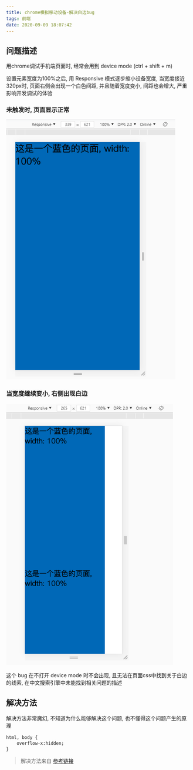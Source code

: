 ```yaml
---
title: chrome模拟移动设备-解决白边bug
tags: 前端
date: 2020-09-09 18:07:42
---
```


## 问题描述
用chrome调试手机端页面时, 经常会用到 device mode (ctrl + shift + m)

设置元素宽度为100%之后, 用 Responsive 模式逐步缩小设备宽度, 当宽度接近320px时, 页面右侧会出现一个白色间距, 并且随着宽度变小, 间距也会增大, 严重影响开发调试的体验

### 未触发时, 页面显示正常
![未触发](chrome-device-mode-bug/chrome-bug-1.png)

### 当宽度继续变小, 右侧出现白边
![未触发](chrome-device-mode-bug/chrome-bug-2.png)

这个 bug 在不打开 device mode 时不会出现, 且无法在页面css中找到关于白边的线索, 在中文搜索引擎中未能找到相关问题的描述

## 解决方法
解决方法非常魔幻, 不知道为什么能够解决这个问题, 也不懂得这个问题产生的原理
```
html, body {
    overflow-x:hidden;
}
```

> 解决方法来自 [参考链接](https://stackoverflow.com/questions/19148836/my-site-shows-white-space-on-right-in-mobile-chrome-but-not-desktop-chrome)
